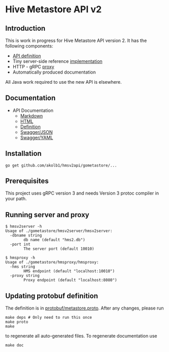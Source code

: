# Hive Metastore API v2

## Introduction

This is work in progress for Hive Metastore API version 2.
It has the following components:

- [API definition](protobuf/metastore.proto)
- Tiny server-side reference [implementation](gometastore/hmsv2server)
- HTTP - gRPC [proxy](gometastore/hmsproxy)
- Automatically produced documentation

All Java work required to use the new API is elsewhere.

## Documentation

- API Documentation
  - [Markdown](docs/README_proto.md)
  - [HTML](https://akolb1.github.io/hmsv2api/proto_index.html)
  - [Definition](protobuf/metastore.proto)
  - [Swagger/JSON](swagger/metastore.swagger.json)
  - [Swagger/YAML](swagger/swagger.yaml)

## Installation

    go get github.com/akolb1/hmsv2api/gometastore/...
    
## Prerequisites

This project uses gRPC version 3 and needs Version 3 protoc compiler in your path.
    
## Running server and proxy

    $ hmsv2server -h
    Usage of ./gometastore/hmsv2server/hmsv2server:
      -dbname string
            db name (default "hms2.db")
      -port int
            The server port (default 10010)
            
    $ hmsproxy -h
    Usage of ./gometastore/hmsproxy/hmsproxy:
      -hms string
            HMS endpoint (default "localhost:10010")
      -proxy string
            Proxy endpoint (default "localhost:8080")


        
## Updating protobuf definition

The definition is in [protobuf/metastore.proto](protobuf/metastore.proto).
After any changes, please run

    make deps # Only need to run this once
    make proto
    make
    
to regenerate all auto-generated files. 
To regenerate documentation use

    make doc
